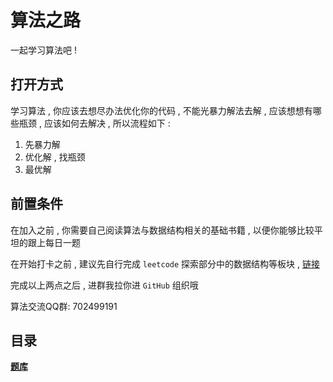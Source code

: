 # 算法之路

一起学习算法吧 ! 

## 打开方式

学习算法 , 你应该去想尽办法优化你的代码 , 不能光暴力解法去解 , 应该想想有哪些瓶颈 , 应该如何去解决 , 所以流程如下 : 

1. 先暴力解
2. 优化解 , 找瓶颈
3. 最优解

## 前置条件

在加入之前 , 你需要自己阅读算法与数据结构相关的基础书籍 , 以便你能够比较平坦的跟上每日一题

在开始打卡之前 , 建议先自行完成 `leetcode` 探索部分中的数据结构等板块 , [链接](https://leetcode-cn.com/explore/learn/)

完成以上两点之后 , 进群我拉你进 `GitHub` 组织哦

算法交流QQ群: 702499191

## 目录

**[题库](https://github.com/lyonyang/leetcode/tree/master/problems)**
